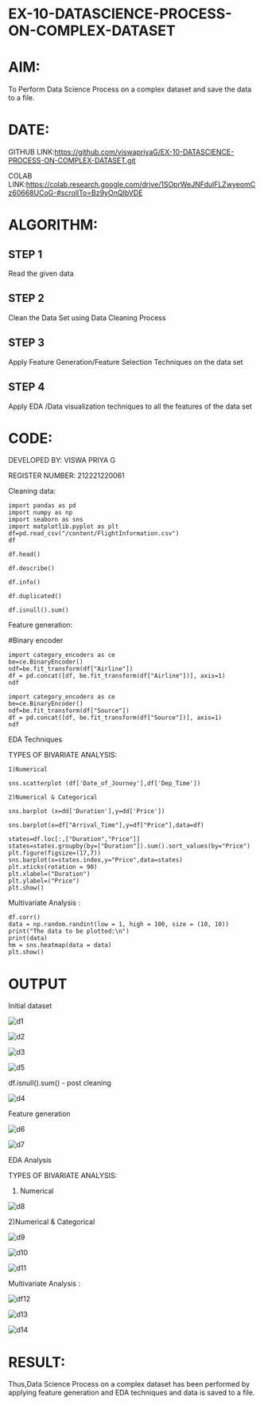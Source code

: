 # EX-10-DATASCIENCE-PROCESS-ON-COMPLEX-DATASET

# AIM:
To Perform Data Science Process on a complex dataset and save the data to a file.

# DATE:

GITHUB LINK:https://github.com/viswapriyaG/EX-10-DATASCIENCE-PROCESS-ON-COMPLEX-DATASET.git

COLAB LINK:https://colab.research.google.com/drive/1SOprWeJNFdulFLZwyeomCz60668UCoG-#scrollTo=Bz9yOnQIbVDE

# ALGORITHM:

## STEP 1 

Read the given data

## STEP 2 

Clean the Data Set using Data Cleaning Process 

## STEP 3 

Apply Feature Generation/Feature Selection Techniques on the data set 

## STEP 4 

Apply EDA /Data visualization techniques to all the features of the data set

# CODE:

DEVELOPED BY: VISWA PRIYA G

REGISTER NUMBER: 212221220061

Cleaning data:

```
import pandas as pd
import numpy as np
import seaborn as sns
import matplotlib.pyplot as plt
df=pd.read_csv("/content/FlightInformation.csv")
df

df.head()

df.describe()

df.info()

df.duplicated()

df.isnull().sum()
``` 

Feature generation:

#Binary encoder

```
import category_encoders as ce
be=ce.BinaryEncoder()
ndf=be.fit_transform(df["Airline"])
df = pd.concat([df, be.fit_transform(df["Airline"])], axis=1)
ndf

import category_encoders as ce
be=ce.BinaryEncoder()
ndf=be.fit_transform(df["Source"])
df = pd.concat([df, be.fit_transform(df["Source"])], axis=1)
ndf
```` 

EDA Techniques

TYPES OF BIVARIATE ANALYSIS:

```
1)Numerical

sns.scatterplot (df['Date_of_Journey'],df['Dep_Time'])

2)Numerical & Categorical

sns.barplot (x=dd['Duration'],y=dd['Price'])

sns.barplot(x=df["Arrival_Time"],y=df["Price"],data=df)

states=df.loc[:,["Duration","Price"]]
states=states.groupby(by=["Duration"]).sum().sort_values(by="Price")
plt.figure(figsize=(17,7))
sns.barplot(x=states.index,y="Price",data=states)
plt.xticks(rotation = 90)
plt.xlabel=("Duration")
plt.ylabel=("Price")
plt.show()
```

Multivariate Analysis :

```
df.corr()
data = np.random.randint(low = 1, high = 100, size = (10, 10))
print("The data to be plotted:\n")
print(data)
hm = sns.heatmap(data = data)
plt.show()
```

# OUTPUT

Initial dataset

![d1](https://github.com/viswapriyaG/EX-10-DATASCIENCE-PROCESS-ON-COMPLEX-DATASET/assets/131427787/a33702cf-bf8f-4dd7-bda8-c6dc41db6b4e)

![d2](https://github.com/viswapriyaG/EX-10-DATASCIENCE-PROCESS-ON-COMPLEX-DATASET/assets/131427787/7f675cc9-5223-4cda-b0bf-2d818f0b4d37)

![d3](https://github.com/viswapriyaG/EX-10-DATASCIENCE-PROCESS-ON-COMPLEX-DATASET/assets/131427787/019a53b7-fb50-42af-b6ef-8c02deb9d0b0)

![d5](https://github.com/viswapriyaG/EX-10-DATASCIENCE-PROCESS-ON-COMPLEX-DATASET/assets/131427787/12eb30c8-57f3-40e6-8512-4a85e6bc1195)

df.isnull().sum() - post cleaning

![d4](https://github.com/viswapriyaG/EX-10-DATASCIENCE-PROCESS-ON-COMPLEX-DATASET/assets/131427787/b10ba1cc-d0a9-4872-82d5-c9e6afe9755c)

Feature generation

![d6](https://github.com/viswapriyaG/EX-10-DATASCIENCE-PROCESS-ON-COMPLEX-DATASET/assets/131427787/2c171e8e-a406-48c4-bbde-3dd4b7578abf)

![d7](https://github.com/viswapriyaG/EX-10-DATASCIENCE-PROCESS-ON-COMPLEX-DATASET/assets/131427787/743e8745-00fd-4489-bcf3-8358daf8b293)

EDA Analysis

TYPES OF BIVARIATE ANALYSIS:

1) Numerical

![d8](https://github.com/viswapriyaG/EX-10-DATASCIENCE-PROCESS-ON-COMPLEX-DATASET/assets/131427787/5d3b2cb6-be52-432b-be21-c2d8457ad16b)

2)Numerical & Categorical

![d9](https://github.com/viswapriyaG/EX-10-DATASCIENCE-PROCESS-ON-COMPLEX-DATASET/assets/131427787/28d96b41-6bef-423b-a3a1-c322706d5641)

![d10](https://github.com/viswapriyaG/EX-10-DATASCIENCE-PROCESS-ON-COMPLEX-DATASET/assets/131427787/87b10700-3eaf-4c02-9124-0272145b56a9)

![d11](https://github.com/viswapriyaG/EX-10-DATASCIENCE-PROCESS-ON-COMPLEX-DATASET/assets/131427787/f03a6ccc-e65a-4fb3-980b-3bb726719252)

Multivariate Analysis :

![df12](https://github.com/viswapriyaG/EX-10-DATASCIENCE-PROCESS-ON-COMPLEX-DATASET/assets/131427787/553bc434-e21e-4f32-b498-e6e9a0ac4ae1)

![d13](https://github.com/viswapriyaG/EX-10-DATASCIENCE-PROCESS-ON-COMPLEX-DATASET/assets/131427787/abd28ade-e4f9-428f-ace7-561f28d40a01)

![d14](https://github.com/viswapriyaG/EX-10-DATASCIENCE-PROCESS-ON-COMPLEX-DATASET/assets/131427787/d9cd4b9a-074f-4bc1-abd1-cabebb339c46)


# RESULT:

Thus,Data Science Process on a complex dataset has been performed by applying feature generation and EDA techniques and data is saved to a file.

